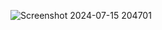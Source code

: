 ![Screenshot 2024-07-15 204701](https://github.com/user-attachments/assets/f32b2938-7fd6-4df5-b352-74cb2693c70c)
